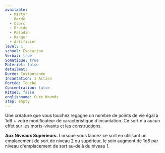 ```yaml
---
available:
  - Martyr
  - Barde
  - Clerc
  - Druide
  - Paladin
  - Ranger
  - Artificier
level: 1
school: Évocation
Verbal: true
Somatique: true
Matériel: false
detailmat:
Durée: Instantanée
Incantation: 1 Action
Portée: Touché
Concentration: false
Rituel: false
englishname: Cure Wounds
step: empty
---
```

Une créature que vous touchez regagne un nombre de points de vie égal à 1d8 + votre modificateur de caractéristique d'incantation. Ce sort n'a aucun effet sur les morts-vivants et les constructions.

**Aux Niveaux Supérieurs.** Lorsque vous lancez ce sort en utilisant un emplacement de sort de niveau 2 ou supérieur, le soin augment de 1d8 par niveau d'emplacement de sort au-delà du niveau 1.
